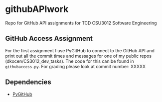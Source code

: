 # githubAPIwork
Repo for GitHub API assignments for TCD CSU3012 Software Engineering

## GitHub Access Assignment
For the first assignment I use PyGitHub to connect to the GitHub API and print out all the commit times and messages for one of my public repos (dkocen/CS3012_dev_tasks). The code for this can be found in `githubaccess.py`. For grading please look at commit number: XXXXX

## Dependencies
- [PyGitHub](https://pypi.org/project/PyGithub/)

